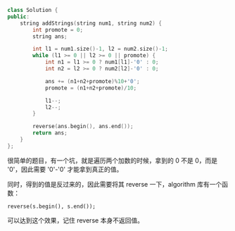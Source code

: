 ```cpp
class Solution {
public:
    string addStrings(string num1, string num2) {
        int promote = 0;
        string ans;

        int l1 = num1.size()-1, l2 = num2.size()-1;
        while (l1 >= 0 || l2 >= 0 || promote) {
            int n1 = l1 >= 0 ? num1[l1]-'0' : 0;
            int n2 = l2 >= 0 ? num2[l2]-'0' : 0;

            ans += (n1+n2+promote)%10+'0';
            promote = (n1+n2+promote)/10;

            l1--;
            l2--;
        }

        reverse(ans.begin(), ans.end());
        return ans;
    }
};
```

很简单的题目，有一个坑，就是遍历两个加数的时候，拿到的 0 不是 0，而是 '0'，因此需要 '0'-'0' 才能拿到真正的值。

同时，得到的值是反过来的，因此需要将其 reverse 一下，algorithm 库有一个函数：

```
reverse(s.begin(), s.end());
```

可以达到这个效果，记住 reverse 本身不返回值。